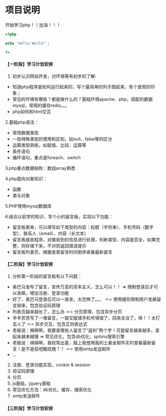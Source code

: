 项目说明
====

开始学习php！！加油！！！

```php
<?php

echo 'Hello World!';

?>
```

#### 【一阶段】学习计划安排

1. 初步认识网站开发，对环境等有初步的了解:

* 知道php程序是如何运行起来的，写个最简单的列子跑起来，有个直观的印象；
* 常见的环境有哪些？都是做什么的？基础环境apache、php，搭配的数据mysql，常用的缓存redis。。。
* php如何和html交互

2.基础php语法：

* 常用数据类型
* 一些特殊类型的使用和区别，如null、false等的区分
* 运算类型熟练，如赋值、比较、运算等
* 条件语句
* 循环语句，重点是foreach、switch


3.php重点数据结构：数组array熟悉

4.php面向对象知识：

* 函数
* 类与对象

5.PHP使用mysql数据库

6.结合以前学的知识，写个小的留言板，实现以下功能：

* 留言板表单，可以填写如下类型的内容：标题（字符串）、手机号码（数字型）、联系人（email）、内容（长文本）
* 留言板接收程序，对接收到的信息进行处理，判断类型、内容是否全，如果完整，则存储下来，不对则返回错误提示
* 留言板列表页，根据发表留言时间倒序查看最新留言


#### 【二阶段】学习计划安排

1. 分析第一阶段的留言板有以下问题：

* 奥巴马发布了留言，宣传万恶的资本主义，怎么可以！！  => 限制登录后才可以发飙，增加注册、登录功能
* 好了，奥巴马登录后可以一直发，太恐怖了。。。 ＝> 使用缓存限制用户发飙留言频率，包含验证码原理
* 列表页越来越长了，怎么办 ＝> 分页原理，包含异步分页
* 辛辛苦苦写了一堆留言，一提交报错手机号填错了，回来全没了，摔！！太打击人了 ＝> 异步交互，包含正则表达式
* 老板说：棉棉啊，我要查哪些人留言了“返利”两个字！可是留言越来越多，查起来越来越慢  => 常见优化，包含db优化、sphinx搜索引擎
* 老板说：绵绵啊，我经常出差，路上我想用我的土豪金邮件实时查看最新留言！是不是狂吧酷炫拽？！ ＝> 使用smtp发送邮件
* ...

2. 注册、登录功能实现，cookie & session
3. 验证码原理
4. 分页
5. js基础，jquery基础
6. 常见优化方法：db优化、缓存、搜索优化
7. smtp发送邮件



#### 【三阶段】学习计划安排


